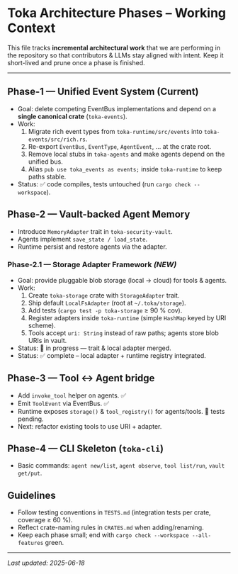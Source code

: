 # Toka Architecture Phases – Working Context

This file tracks **incremental architectural work** that we are performing in the repository so that contributors & LLMs stay aligned with intent.  Keep it short-lived and prune once a phase is finished.

---

## Phase-1 — Unified Event System (Current)
* Goal: delete competing EventBus implementations and depend on a **single canonical crate** (`toka-events`).
* Work:
  1. Migrate rich event types from `toka-runtime/src/events` into `toka-events/src/rich.rs`.
  2. Re-export `EventBus`, `EventType`, `AgentEvent`, … at the crate root.
  3. Remove local stubs in `toka-agents` and make agents depend on the unified bus.
  4. Alias `pub use toka_events as events;` inside `toka-runtime` to keep paths stable.
* Status: ✅ code compiles, tests untouched (run `cargo check --workspace`).

## Phase-2 — Vault-backed Agent Memory
* Introduce `MemoryAdapter` trait in `toka-security-vault`.
* Agents implement `save_state / load_state`.
* Runtime persist and restore agents via the adapter.

### Phase-2.1 — Storage Adapter Framework *(NEW)*
* Goal: provide pluggable blob storage (local → cloud) for tools & agents.
* Work:
  1. Create `toka-storage` crate with `StorageAdapter` trait.
  2. Ship default `LocalFsAdapter` (root at `~/.toka/storage`).
  3. Add tests (`cargo test -p toka-storage` ≥ 90 % cov).
  4. Register adapters inside `toka-runtime` (simple `HashMap` keyed by URI scheme).
  5. Tools accept `uri: String` instead of raw paths; agents store blob URIs in vault.
* Status: 🚧 in progress — trait & local adapter merged.
* Status: ✅ complete – local adapter + runtime registry integrated.

## Phase-3 — Tool ↔ Agent bridge
* Add `invoke_tool` helper on agents. ✅
* Emit `ToolEvent` via EventBus. ✅
* Runtime exposes `storage()` & `tool_registry()` for agents/tools. 🚧 tests pending.
* Next: refactor existing tools to use URI + adapter.

## Phase-4 — CLI Skeleton (`toka-cli`)
* Basic commands: `agent new/list`, `agent observe`, `tool list/run`, `vault get/put`.

## Guidelines
* Follow testing conventions in `TESTS.md` (integration tests per crate, coverage ≥ 60 %).
* Reflect crate-naming rules in `CRATES.md` when adding/renaming.
* Keep each phase small; end with `cargo check --workspace --all-features` green.

---

_Last updated: 2025-06-18_